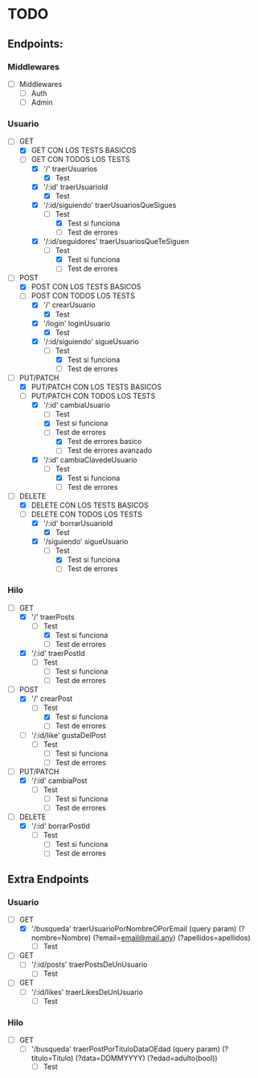 
# TODO
## Endpoints:

### Middlewares
- [ ] Middlewares
  - [ ] Auth
  - [ ] Admin

### Usuario

- [ ] GET
  - [x] GET CON LOS TESTS BASICOS
  - [ ] GET CON TODOS LOS TESTS
    - [x] '/' traerUsuarios
      - [x] Test

    - [x] '/:id' traerUsuarioId
      - [x] Test

    - [x] '/:id/siguiendo' traerUsuariosQueSigues
      - [ ] Test
        - [x] Test si funciona
        - [ ] Test de errores

    - [x] '/:id/seguidores' traerUsuariosQueTeSiguen
      - [ ] Test
        - [x] Test si funciona
        - [ ] Test de errores

- [ ] POST
  - [x] POST CON LOS TESTS BASICOS
  - [ ] POST CON TODOS LOS TESTS
    - [x] '/' crearUsuario
      - [x] Test
   
    - [x] '/login' loginUsuario
      - [x] Test

    - [x] '/:id/siguiendo' sigueUsuario
      - [ ] Test
        - [x] Test si funciona
        - [ ] Test de errores

- [ ] PUT/PATCH
  - [x] PUT/PATCH CON LOS TESTS BASICOS
  - [ ] PUT/PATCH CON TODOS LOS TESTS
    - [x] '/:id' cambiaUsuario
      - [ ] Test
      <!-- TODO: Checkear si cuando se cambia el usuario se cambia las mensiones de el en los otros usuarios  (Creo que es con el Query Update multi https://mongoosejs.com/docs/api.html#query_Query-update)-->
        - [x] Test si funciona
        - [ ] Test de errores
          - [x] Test de errores basico
          - [ ] Test de errores avanzado

    - [x] '/:id' cambiaClavedeUsuario
      - [ ] Test
        - [x] Test si funciona
        - [ ] Test de errores

- [ ] DELETE
  - [x] DELETE CON LOS TESTS BASICOS
  - [ ] DELETE CON TODOS LOS TESTS
    - [x] '/:id' borrarUsuarioId
      <!-- TODO: Checkear si cuando se borra el usuario se borra las mensiones de el en los otros usuarios -->
      - [x] Test

    - [x] '/siguiendo' sigueUsuario
      - [ ] Test
        - [x] Test si funciona
        - [ ] Test de errores

### Hilo
- [ ] GET
  - [x] '/' traerPosts
    - [ ] Test
      - [x] Test si funciona
      - [ ] Test de errores

  - [x] '/:id' traerPostId
    - [ ] Test
      - [ ] Test si funciona
      - [ ] Test de errores

- [ ] POST
  - [x] '/' crearPost
    - [ ] Test
      - [x] Test si funciona
      - [ ] Test de errores

  - [ ] '/:id/like' gustaDelPost
    - [ ] Test
      - [ ] Test si funciona
      - [ ] Test de errores 

- [ ] PUT/PATCH
  - [x] '/:id' cambiaPost
    - [ ] Test
      - [ ] Test si funciona
      - [ ] Test de errores

- [ ] DELETE
  - [x] '/:id' borrarPostId
    - [ ] Test
      - [ ] Test si funciona
      - [ ] Test de errores

## Extra Endpoints
### Usuario

- [ ] GET
  - [x] '/busqueda' traerUsuarioPorNombreOPorEmail (query param) (?nombre=Nombre) (?email=email@mail.any) (?apellidos=apellidos)
    - [ ] Test

- [ ] GET
  - [ ] '/:id/posts' traerPostsDeUnUsuario
    - [ ] Test

- [ ] GET
  - [ ] '/:id/likes' traerLikesDeUnUsuario
    - [ ] Test

### Hilo

- [ ] GET
  - [ ] '/busqueda' traerPostPorTituloDataOEdad (query param) (?titulo=Titulo) (?data=DDMMYYYY) (?edad=adulto(bool))
    - [ ] Test
